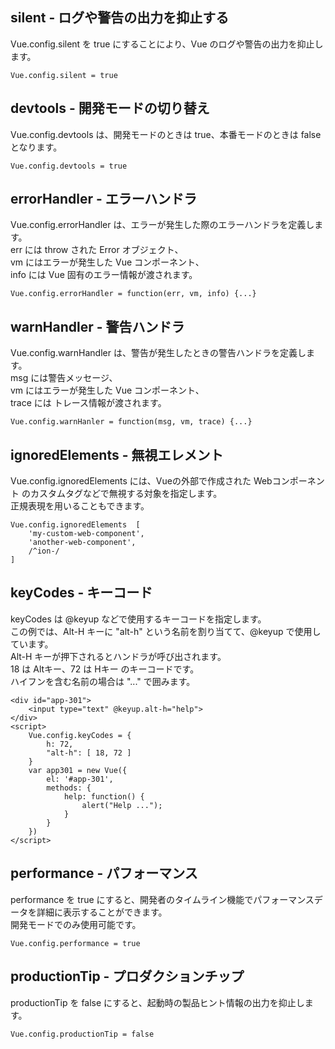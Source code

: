 ## silent - ログや警告の出力を抑止する

Vue.config.silent を true にすることにより、Vue のログや警告の出力を抑止します。

```
Vue.config.silent = true
```

## devtools - 開発モードの切り替え

Vue.config.devtools は、開発モードのときは true、本番モードのときは false となります。

```
Vue.config.devtools = true
```

## errorHandler - エラーハンドラ

Vue.config.errorHandler は、エラーが発生した際のエラーハンドラを定義します。<br>
err には throw された Error オブジェクト、<br>
vm にはエラーが発生した Vue コンポーネント、<br>
info には Vue 固有のエラー情報が渡されます。

```
Vue.config.errorHandler = function(err, vm, info) {...}
```

## warnHandler - 警告ハンドラ

Vue.config.warnHandler は、警告が発生したときの警告ハンドラを定義します。<br>
msg には警告メッセージ、<br>
vm にはエラーが発生した Vue コンポーネント、<br>
trace には トレース情報が渡されます。

```
Vue.config.warnHanler = function(msg, vm, trace) {...}
```

## ignoredElements - 無視エレメント

Vue.config.ignoredElements には、Vueの外部で作成された Webコンポーネント のカスタムタグなどで無視する対象を指定します。<br>
正規表現を用いることもできます。

```
Vue.config.ignoredElements  [
    'my-custom-web-component',
    'another-web-component',
    /^ion-/
]
```

## keyCodes - キーコード

keyCodes は @keyup などで使用するキーコードを指定します。<br>
この例では、Alt-H キーに "alt-h" という名前を割り当てて、@keyup で使用しています。<br>
Alt-H キーが押下されるとハンドラが呼び出されます。<br>
18 は Altキー、72 は Hキー のキーコードです。<br>
ハイフンを含む名前の場合は "..." で囲みます。<br>

```
<div id="app-301">
    <input type="text" @keyup.alt-h="help">
</div>
<script>
    Vue.config.keyCodes = {
        h: 72,
        "alt-h": [ 18, 72 ]
    }
    var app301 = new Vue({
        el: '#app-301',
        methods: {
            help: function() {
                alert("Help ...");
            }
        }
    })
</script>
```

## performance - パフォーマンス

performance を true にすると、開発者のタイムライン機能でパフォーマンスデータを詳細に表示することができます。<br>
開発モードでのみ使用可能です。

```
Vue.config.performance = true
```

## productionTip - プロダクションチップ

productionTip を false にすると、起動時の製品ヒント情報の出力を抑止します。

```
Vue.config.productionTip = false
```
